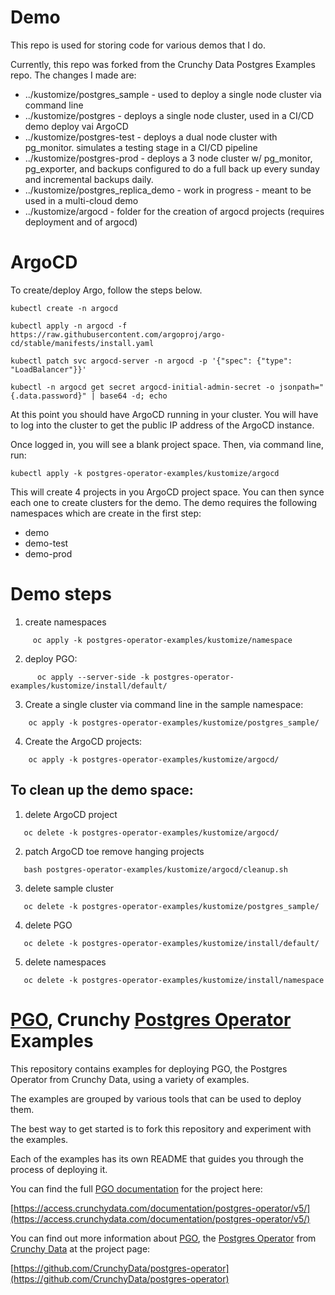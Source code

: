 # Demo
This repo is used for storing code for various demos that I do. 

Currently, this repo was forked from the Crunchy Data Postgres Examples repo. The changes I made are:

* ../kustomize/postgres_sample - used to deploy a single node cluster via command line
* ../kustomize/postgres - deploys a single node cluster, used in a CI/CD demo deploy vai ArgoCD
* ../kustomize/postgres-test - deploys a dual node cluster with pg_monitor. simulates a testing stage in a CI/CD pipeline
* ../kustomize/postgres-prod - deploys a 3 node cluster w/ pg_monitor, pg_exporter, and backups configured to do a full back up every sunday and incremental backups daily.
* ../kustomize/postgres_replica_demo - work in progress - meant to be used in a multi-cloud demo
* ../kustomize/argocd - folder for the creation of argocd projects (requires deployment and of argocd)

# ArgoCD

To create/deploy Argo, follow the steps below.
  ```console
  kubectl create -n argocd
  ```
  ```console
  kubectl apply -n argocd -f https://raw.githubusercontent.com/argoproj/argo-cd/stable/manifests/install.yaml
  ```
  ```console
  kubectl patch svc argocd-server -n argocd -p '{"spec": {"type": "LoadBalancer"}}'
  ```
  ```console
  kubectl -n argocd get secret argocd-initial-admin-secret -o jsonpath="{.data.password}" | base64 -d; echo
  ```

At this point you should have ArgoCD running in your cluster. You will have to log into the cluster to get the public IP address of the ArgoCD instance.

Once logged in, you will see a blank project space. Then, via command line, run:

```console
kubectl apply -k postgres-operator-examples/kustomize/argocd
```

This will create 4 projects in you ArgoCD project space. You can then synce each one to create clusters for the demo. The demo requires the following namespaces which are create in the first step:
* demo
* demo-test
* demo-prod

# Demo steps
 1) create namespaces
 
```console
     oc apply -k postgres-operator-examples/kustomize/namespace

```  

 2) deploy PGO: 
 
```console
      oc apply --server-side -k postgres-operator-examples/kustomize/install/default/

``` 
 3) Create a single cluster via command line in the sample namespace:
 
```console
    oc apply -k postgres-operator-examples/kustomize/postgres_sample/

```
 4) Create the ArgoCD projects:
 
```console
    oc apply -k postgres-operator-examples/kustomize/argocd/

```

## To clean up the demo space:
   
 1) delete ArgoCD project 
   
```console
   oc delete -k postgres-operator-examples/kustomize/argocd/

``` 
   
 2) patch ArgoCD toe remove hanging projects
   
  
```console
   bash postgres-operator-examples/kustomize/argocd/cleanup.sh

```
 3) delete sample cluster
   
   
```console
   oc delete -k postgres-operator-examples/kustomize/postgres_sample/

```  
 4) delete PGO

```console
   oc delete -k postgres-operator-examples/kustomize/install/default/

```
  5) delete namespaces
   
```console
   oc delete -k postgres-operator-examples/kustomize/install/namespace

``` 
    





# [PGO](https://github.com/CrunchyData/postgres-operator), Crunchy [Postgres Operator](https://github.com/CrunchyData/postgres-operator) Examples

This repository contains examples for deploying PGO, the Postgres Operator from Crunchy Data, using a variety of examples.

The examples are grouped by various tools that can be used to deploy them.

The best way to get started is to fork this repository and experiment with the examples.

Each of the examples has its own README that guides you through the process of deploying it.

You can find the full [PGO documentation](https://access.crunchydata.com/documentation/postgres-operator/v5/) for the project here:

[https://access.crunchydata.com/documentation/postgres-operator/v5/](https://access.crunchydata.com/documentation/postgres-operator/v5/)

You can find out more information about [PGO](https://github.com/CrunchyData/postgres-operator), the [Postgres Operator](https://github.com/CrunchyData/postgres-operator) from [Crunchy Data](https://www.crunchydata.com) at the project page:

[https://github.com/CrunchyData/postgres-operator](https://github.com/CrunchyData/postgres-operator)

